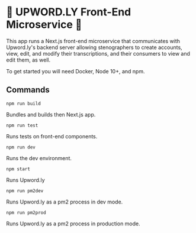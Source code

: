 # 🚀 UPWORD.LY Front-End Microservice 🚀

This app runs a Next.js front-end microservice that communicates with Upword.ly's backend server allowing stenographers to create accounts, view, edit, and modify their transcriptions, and their consumers to view and edit them, as well.

To get started you will need Docker, Node 10+, and npm.

## Commands

```
npm run build
```

Bundles and builds then Next.js app.

```
npm run test
```

Runs tests on front-end components.

```
npm run dev
```
Runs the dev environment.

```
npm start
```

Runs Upword.ly

```
npm run pm2dev
```

Runs Upword.ly as a pm2 process in dev mode.

```
npm run pm2prod
```

Runs Upword.ly as a pm2 process in production mode.



